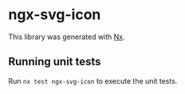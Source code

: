 # ngx-svg-icon

This library was generated with [Nx](https://nx.dev).

## Running unit tests

Run `nx test ngx-svg-icon` to execute the unit tests.
